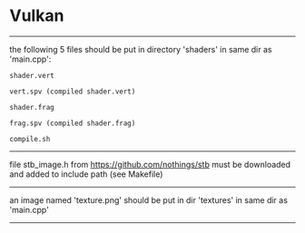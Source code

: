 # Vulkan
--------------------------------------------------------

the following 5 files should be put in directory 'shaders' in same dir as 'main.cpp':
	
	shader.vert

	vert.spv (compiled shader.vert)

	shader.frag

	frag.spv (compiled shader.frag)

	compile.sh


--------------------------------------------------------

file stb_image.h from  https://github.com/nothings/stb must be downloaded and added to include path (see Makefile)


--------------------------------------------------------

an image named 'texture.png' should be put in dir 'textures' in same dir as 'main.cpp'


--------------------------------------------------------
